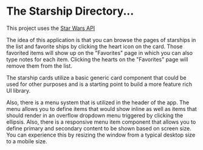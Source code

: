 # The Starship Directory...

This project uses the [Star Wars API](https://swapi.dev/)

The idea of this application is that you can browse the pages of starships in the list and 
favorite ships by clicking the heart icon on the card.  Those favorited items will show up on the 
"Favorites" page in which you can also type notes for each item.  Clicking the hearts on the "Favorites" 
page will remove them from the list.

The starship cards utilize a basic generic card component that could be used for other purposes and is a starting point to build a more feature rich UI library.

Also, there is a menu system that is utilized in the header of the app.  The menu allows you to define 
items that would show inline as well as items that should render in an overflow dropdown menu triggered by 
clicking the ellipsis.  Also, there is a responsive menu item component that allows you to define primary 
and secondary content to be shown based on screen size.  You can experience this by resizing the window
from a typical desktop size to 
a mobile size.
